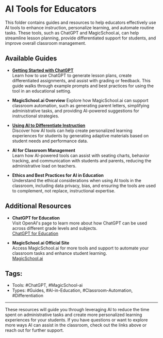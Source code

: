 # AI Tools for Educators

This folder contains guides and resources to help educators effectively use AI tools to enhance instruction, personalize learning, and automate routine tasks. These tools, such as ChatGPT and MagicSchool.ai, can help streamline lesson planning, provide differentiated support for students, and improve overall classroom management.

## Available Guides

-   [**Getting Started with ChatGPT**](Getting-Started-with-ChatGPT.md)\
  Learn how to use ChatGPT to generate lesson plans, create differentiated assignments, and assist with grading or feedback. This guide walks through example prompts and best practices for using the tool in an educational setting.

- **MagicSchool.ai Overview** 
  Explore how MagicSchool.ai can support classroom automation, such as generating parent letters, simplifying administrative tasks, and providing AI-powered suggestions for instructional strategies.

- [**Using AI to Differentiate Instruction**](Using-AI-to-Differentiate-Instruction.md)\
  Discover how AI tools can help create personalized learning experiences for students by generating adaptive materials based on student needs and performance data.

- **AI for Classroom Management**  
  Learn how AI-powered tools can assist with seating charts, behavior tracking, and communication with students and parents, reducing the administrative load on teachers.

- **Ethics and Best Practices for AI in Education**  
  Understand the ethical considerations when using AI tools in the classroom, including data privacy, bias, and ensuring the tools are used to complement, not replace, instructional expertise.

## Additional Resources

- **ChatGPT for Education**  
  Visit OpenAI's page to learn more about how ChatGPT can be used across different grade levels and subjects.  
  [ChatGPT for Education](https://openai.com/chatgpt)

- **MagicSchool.ai Official Site**  
  Access MagicSchool.ai for more tools and support to automate your classroom tasks and enhance student learning.  
  [MagicSchool.ai](https://www.magicschool.ai)

## Tags:
- Tools: #ChatGPT, #MagicSchool-ai
- Types: #Guides, #AI-in-Education, #Classroom-Automation, #Differentiation

---

These resources will guide you through leveraging AI to reduce the time spent on administrative tasks and create more personalized learning experiences for your students. If you have questions or want to explore more ways AI can assist in the classroom, check out the links above or reach out for further support.
